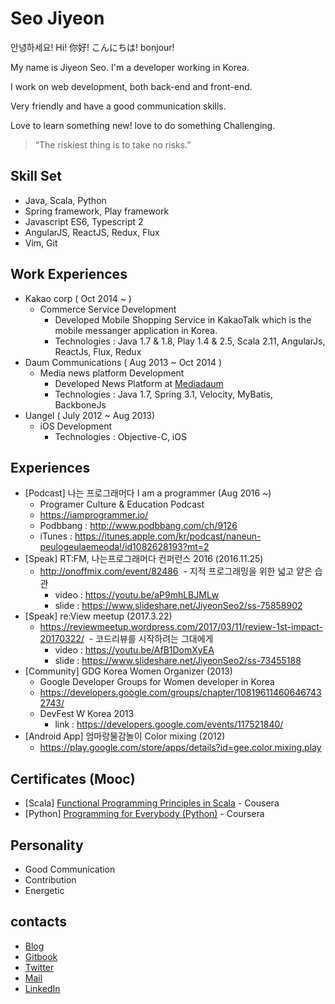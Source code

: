 # Seo Jiyeon
안녕하세요! Hi! 你好! こんにちは! bonjour!

My name is Jiyeon Seo. I'm a developer working in Korea.

I work on web development, both back-end and front-end.

Very friendly and have a good communication skills.

Love to learn something new! love to do something Challenging. 

> “The riskiest thing is to take no risks.”

## Skill Set 
- Java, Scala, Python
- Spring framework, Play framework
- Javascript ES6, Typescript 2
- AngularJS, ReactJS, Redux, Flux
- Vim, Git

## Work Experiences
- Kakao corp ( Oct 2014 ~ )
  - Commerce Service Development
    - Developed Mobile Shopping Service in KakaoTalk which is the mobile messanger application in Korea. 
    - Technologies : Java 1.7 & 1.8, Play 1.4 & 2.5, Scala 2.11, AngularJs, ReactJs, Flux, Redux
- Daum Communications ( Aug 2013 ~ Oct 2014 )
  - Media news platform Development
    - Developed News Platform at [Mediadaum](http://media.daum.net/) 
    - Technologies : Java 1.7, Spring 3.1, Velocity, MyBatis, BackboneJs
- Uangel ( July 2012 ~ Aug 2013)
  - iOS Development
    - Technologies : Objective-C, iOS

## Experiences
- [Podcast] 나는 프로그래머다 I am a programmer (Aug 2016 ~) 
  - Programer Culture & Education Podcast 
  - https://iamprogrammer.io/
  - Podbbang : http://www.podbbang.com/ch/9126
  - iTunes : https://itunes.apple.com/kr/podcast/naneun-peulogeulaemeoda!/id1082628193?mt=2
- [Speak] RT:FM, 나는프로그래머다 컨퍼런스 2016 (2016.11.25)
  - http://onoffmix.com/event/82486
  - 지적 프로그래밍을 위한 넓고 얕은 습관 
    - video : https://youtu.be/aP9mhLBJMLw
    - slide : https://www.slideshare.net/JiyeonSeo2/ss-75858902
- [Speak] re:View meetup (2017.3.22)
  - https://reviewmeetup.wordpress.com/2017/03/11/review-1st-impact-20170322/
  - 코드리뷰를 시작하려는 그대에게
    - video : https://youtu.be/AfB1DomXyEA
    - slide : https://www.slideshare.net/JiyeonSeo2/ss-73455188
- [Community] GDG Korea Women Organizer (2013) 
  - Google Developer Groups for Women developer in Korea
  - https://developers.google.com/groups/chapter/108196114606467432743/
  - DevFest W Korea 2013
    - link : https://developers.google.com/events/117521840/
- [Android App] 엄마랑물감놀이 Color mixing (2012)
  - https://play.google.com/store/apps/details?id=gee.color.mixing.play

## Certificates (Mooc)
- [Scala] [Functional Programming Principles in Scala](https://www.coursera.org/account/accomplishments/verify/9BHXTN34YD34) - Cousera
- [Python] [Programming for Everybody
(Python)](https://www.coursera.org/maestro/api/certificate/get_certificate?course_id=972505) - Coursera

## Personality
- Good Communication 
- Contribution
- Energetic

## contacts
- [Blog](http://jiyeonseo.github.io/)
- [Gitbook](https://www.gitbook.com/book/jiyeonseo/daily)
- [Twitter](https://twitter.com/seojeee)
- [Mail](mailto:seojeee@gmail.com)
- [LinkedIn](https://www.linkedin.com/in/jiyeon-seo-aa9b3366?trk=hp-identity-photo)




